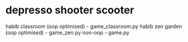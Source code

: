 # depresso shooter scooter 

habib classroom (oop optimised) - game_classroom.py
habib zen garden (oop optimised) - game_zen.py
non-oop - game.py
